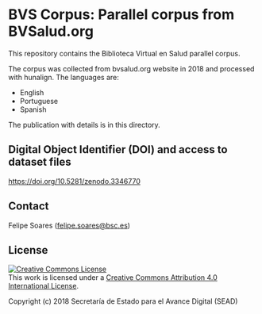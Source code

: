 # BVS Corpus: Parallel corpus from BVSalud.org

This repository contains the Biblioteca Virtual en Salud parallel corpus.

The corpus was collected from bvsalud.org website in 2018 and processed with hunalign. The languages are:
- English
- Portuguese
- Spanish

The publication with details is in this directory.


## Digital Object Identifier (DOI) and access to dataset files

https://doi.org/10.5281/zenodo.3346770


## Contact

Felipe Soares (felipe.soares@bsc.es)


## License

<a rel="license" href="http://creativecommons.org/licenses/by/4.0/"><img alt="Creative Commons License" style="border-width:0" src="https://i.creativecommons.org/l/by/4.0/88x31.png" /></a><br />This work is licensed under a <a rel="license" href="http://creativecommons.org/licenses/by/4.0/">Creative Commons Attribution 4.0 International License</a>.

Copyright (c) 2018 Secretaría de Estado para el Avance Digital (SEAD)
